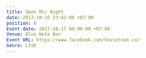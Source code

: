 ```yaml
---
title: Open Mic Night
date: 2017-10-16 23:42:00 +07:00
position: 6
Event date: 2017-10-17 00:00:00 +07:00
Venue: Blue Note Bar
Event URL: https://www.facebook.com/hnvietnam.co/
Genre: LIVE
---
```


